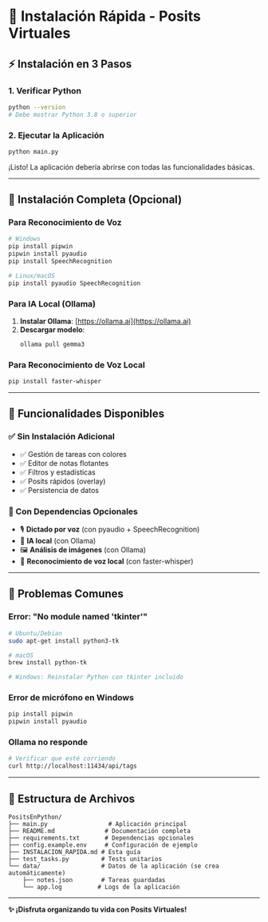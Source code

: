 # 🚀 Instalación Rápida - Posits Virtuales

## ⚡ Instalación en 3 Pasos

### 1. Verificar Python
```bash
python --version
# Debe mostrar Python 3.8 o superior
```

### 2. Ejecutar la Aplicación
```bash
python main.py
```

¡Listo! La aplicación debería abrirse con todas las funcionalidades básicas.

---

## 🔧 Instalación Completa (Opcional)

### Para Reconocimiento de Voz
```bash
# Windows
pip install pipwin
pipwin install pyaudio
pip install SpeechRecognition

# Linux/macOS
pip install pyaudio SpeechRecognition
```

### Para IA Local (Ollama)
1. **Instalar Ollama**: [https://ollama.ai](https://ollama.ai)
2. **Descargar modelo**:
   ```bash
   ollama pull gemma3
   ```

### Para Reconocimiento de Voz Local
```bash
pip install faster-whisper
```

---

## 🎯 Funcionalidades Disponibles

### ✅ Sin Instalación Adicional
- ✅ Gestión de tareas con colores
- ✅ Editor de notas flotantes
- ✅ Filtros y estadísticas
- ✅ Posits rápidos (overlay)
- ✅ Persistencia de datos

### 🔧 Con Dependencias Opcionales
- 🎙️ **Dictado por voz** (con pyaudio + SpeechRecognition)
- 🤖 **IA local** (con Ollama)
- 🖼️ **Análisis de imágenes** (con Ollama)
- 🚀 **Reconocimiento de voz local** (con faster-whisper)

---

## 🐛 Problemas Comunes

### Error: "No module named 'tkinter'"
```bash
# Ubuntu/Debian
sudo apt-get install python3-tk

# macOS
brew install python-tk

# Windows: Reinstalar Python con tkinter incluido
```

### Error de micrófono en Windows
```bash
pip install pipwin
pipwin install pyaudio
```

### Ollama no responde
```bash
# Verificar que esté corriendo
curl http://localhost:11434/api/tags
```

---

## 📁 Estructura de Archivos

```
PositsEnPython/
├── main.py                 # Aplicación principal
├── README.md              # Documentación completa
├── requirements.txt       # Dependencias opcionales
├── config.example.env     # Configuración de ejemplo
├── INSTALACION_RAPIDA.md # Esta guía
├── test_tasks.py         # Tests unitarios
└── data/                 # Datos de la aplicación (se crea automáticamente)
    ├── notes.json        # Tareas guardadas
    └── app.log          # Logs de la aplicación
```

---

**✨ ¡Disfruta organizando tu vida con Posits Virtuales!** 